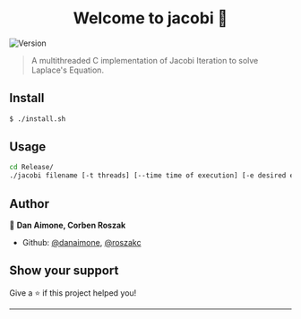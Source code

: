 <h1 align="center">Welcome to jacobi 👋</h1>
<p>
  <img alt="Version" src="https://img.shields.io/badge/version-1.0-blue.svg?cacheSeconds=2592000" />
</p>

> A multithreaded C implementation of Jacobi Iteration to solve Laplace's Equation.

## Install

```sh
$ ./install.sh
```

## Usage

```sh
cd Release/
./jacobi filename [-t threads] [--time time of execution] [-e desired epsilon]
```

## Author

👤 **Dan Aimone, Corben Roszak**

* Github: [@danaimone](https://github.com/danaimone),
	  [@roszakc](https://github.com/roszakc)

## Show your support

Give a ⭐️ if this project helped you!

***
